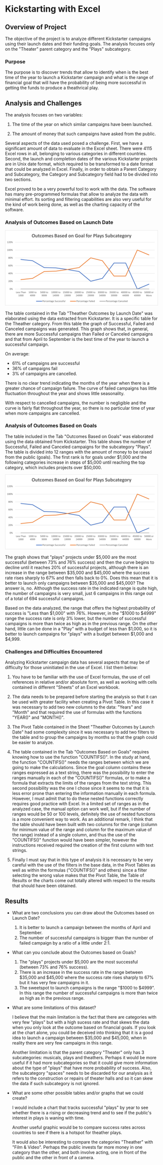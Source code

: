# Kickstarting with Excel

## Overview of Project

The objective of the project is to analyze different Kickstarter campaigns using their launch dates and their funding goals. The analysis focuses only on the "Theater" parent category and the "Plays" subcategory.

### Purpose

The purpose is to discover trends that allow to identify when is the best time of the year to launch a Kickstarter campaign and what is the range of financial goal that will have the probability of being more successful in getting the funds to produce a theathrical play.

## Analysis and Challenges

The analysis focuses on two variables: 

1. The time of the year on which similar campaigns have been launched.

2. The amount of money that such campaigns have asked from the public.

Several aspects of the data used posed a challenge. First, we have a significant amount of data to evaluate in the Excel sheet. There were 4115 Excel rows in all, belonging to various categories in different countries. Second, the launch and completion dates of the various Kickstarter projects are in Unix date format, which required to be transformed to a date format that could be analyzed in Excel. Finally, in order to obtain a Parent Category and Subcategory, the Category and Subcategory field had to be divided into two sections.

Excel proved to be a very powerful tool to work with the data.  The software has many pre-programmed formulas that allow to analyze the data with minimal effort.  Its sorting and filtering capabilities are also very useful for the kind of work being done, as well as the charting capacity of the software.

### Analysis of Outcomes Based on Launch Date

![Outcomes Based Launch Date Chart](https://github.com/Peteresis/kickstarter-analysis/blob/6b23f9c99e0bd3cdeb73c24dcb6ccd7c8d73c849/Outcomes_vs_Goals.png)

The table contained in the Tab "Theather Outcomes by Launch Date" was elaborated using the data extracted from Kickstarter.  It is a specific table for the Theather category.  From this table the graph of Successful, Failed and Canceled campaigns was generated.  This graph shows that, in general, there are more Successful campaigns than Failed or Canceled campaigns and that from April to September is the best time of the year to launch a successful campaign.  

On average:
  - 61% of campaigns are successful
  - 36% of campaigns fail
  - 3% of campaigns are cancelled.

There is no clear trend indicating the months of the year when there is a greater chance of campaign failure.  The curve of failed campaigns has little fluctuation throughout the year and shows little seasonality.

With respect to cancelled campaigns, the number is negligible and the curve is fairly flat throughout the year, so there is no particular time of year when more campaigns are cancelled.

### Analysis of Outcomes Based on Goals

The table included in the Tab "Outcomes Based on Goals" was elaborated using the data obtained from Kickstarter.  This table shows the number of Successful, Failed and Canceled campaigns for the subcategory "Plays".  The table is divided into 12 ranges with the amount of money to be raised from the public (goals).  The first rank is for goals under $1,000 and the following categories increase in steps of $5,000 until reaching the top category, which includes projects over $50,000.

![Outcomes Based On Goals Chart](https://github.com/Peteresis/kickstarter-analysis/blob/6b23f9c99e0bd3cdeb73c24dcb6ccd7c8d73c849/Outcomes_vs_Goals.png)

The graph shows that "plays" projects under $5,000 are the most successful (between 73% and 76% success) and then the curve begins to decline until it reaches 20% of successful projects, although there is an increase in the range between $35,000 and $45,000 where the success rate rises sharply to 67% and then falls back to 0%. Does this mean that it is better to launch only campaigns between $35,000 and $45,000?  The answer is, no.  Although the success rate in the indicated range is quite high, the number of campaigns is very small, just 6 campaigns in this range out of a total of 694 successful campaigns.

Based on the data analyzed, the range that offers the highest probability of success is "Less than $1,000" with 76%.  However, in the "$1000 to $4999" range the success rate is only 3% lower, but the number of successful campaigns is more than twice as high as in the previous range.  On the other hand, little can be done in a "Play" with a budget of less than $1,000, so it is better to launch campaigns for "plays" with a budget between $1,000 and $4,999.

### Challenges and Difficulties Encountered

Analyzing Kickstarter campaign data has several aspects that may be of difficulty for those uninitiated in the use of Excel.  I list them below:

1. You have to be familiar with the use of Excel formulas, the use of cell references in relative and/or absolute form, as well as working with cells contained in different "Sheets" of an Excel workbook.
  
2. The data needs to be prepared before starting the analysis so that it can be used with greater facility when creating a Pivot Table.  In this case it was necessary to add two new columns to the data: "Years" and "Month" and that required the use of formulas with the functions "YEAR()" and "MONTH()".

3. The Pivot Table contained in the Sheet "Theather Outcomes by Launch Date" had some complexity since it was necessary to add two filters to the table and to group the campaigns by months so that the graph could be easier to analyze.

4. The table contained in the Tab "Outcomes Based on Goals" requires knowing how to use the function "COUNTIFS()".  In the study at hand, the function "COUNTIFS()" needs the ranges between which we are going to make the calculations.  Since the goal column contains these ranges expressed as a text string, there was the possibility to enter the ranges manually in each of the "COUNTIFS()" formulas, or to make a formula that extracts the limits of the ranges from the text string.  This second possibility was the one I chose since it seems to me that it is less error prone than entering the information manually in each formula.  However, I must admit that to do these nested functions correctly requires good practice with Excel.  In a limited set of ranges as in the analyzed case, the manual option can work well, but if the number of ranges would be 50 or 100 levels, definitely the use of nested functions is a more convenient way to work.  As an additional remark, I think that the table should have been built with two columns for the range (column for minimum value of the range and column for the maximum value of the range) instead of a single column, and thus the use of the "COUNTIFS()" function would have been simpler, however the instructions received required the creation of the first column with text strings.

5. Finally I must say that in this type of analysis it is necessary to be very careful with the use of the filters in the base data, in the Pivot Tables as well as within the formulas ("COUNTIFS()" and others) since a filter selecting the wrong value makes that the Pivot Table, the Table of Results or the charts come out totally altered with respect to the results that should have been obtained.

## Results

- What are two conclusions you can draw about the Outcomes based on Launch Date?

  1. It is better to launch a campaign between the months of April and September.
  2. The number of successful campaigns is bigger than the number of failed campaign by a ratio of a little under 2:1.

- What can you conclude about the Outcomes based on Goals?

  1. The "plays" projects under $5,000 are the most successful (between 73% and 76% success).
  2. There is an increase in the success rate in the range between $35,000 and $45,000 where the success rate rises sharply to 67% but it has very few campaigns in it.
  3. The sweetspot to launch campaigns is the range "$1000 to $4999".  In this range the number of successful campaigns is more than twice as high as in the previous range.

- What are some limitations of this dataset?

  I believe that the main limitation is the fact that there are categories with very few "plays" but with a high sucess rate and that skews the data when you only look at the outcome based on financial goals.  If you look at the chart alone, you could be deceived into thinking that it is a good idea to launch a campaign between $35,000 and $45,000, when in reality there are very few campaigns in this range.

  Another limitation is that the parent category "Theater" only has 3 subcategories: musicals, plays and theathers.  Perhaps it would be more useful if it had more subcategories so that it could give more information about the type of "plays" that have more probability of success.  Also, the subcategory "spaces" needs to be discarded for our analysis as it refers to the construction or repairs of theater halls and so it can skew the data if such subcategory is not ignored.

- What are some other possible tables and/or graphs that we could create?

  I would include a chart that tracks successful "plays" by year to see whether there is a rising or decreasing trend and to see if the public's interest in plays is waning with time.

  Another useful graphic would be to compare success rates across countries to see if there is a hotspot for theather plays.

  It would also be interesting to compare the categories "Theather" with "Film & Video". Perhaps the public invests far more money in one category than the other, and both involve acting, one in front of the public and the other in front of a camera.
